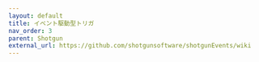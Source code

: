 ```yaml
---
layout: default
title: イベント駆動型トリガ
nav_order: 3
parent: Shotgun 
external_url: https://github.com/shotgunsoftware/shotgunEvents/wiki
---
```


